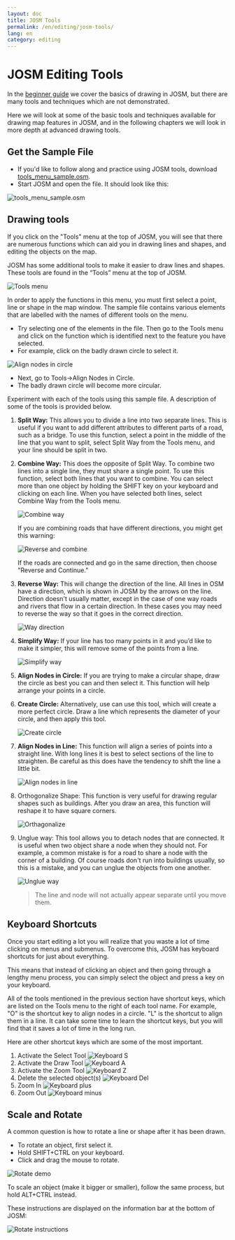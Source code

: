 ```yaml
---
layout: doc
title: JOSM Tools
permalink: /en/editing/josm-tools/
lang: en
category: editing
---
```


JOSM Editing Tools
==================
In the [beginner guide](/en/beginner) we cover the basics of drawing in
JOSM, but there are many tools and techniques which are not demonstrated.

Here we will look at some of the basic tools and techniques available
for drawing map features in JOSM, and in the following chapters we will
look in more depth at advanced drawing tools.

Get the Sample File
-------------------
-   If you'd like to follow along and practice using JOSM tools, download
    [tools_menu_sample.osm](/files/tools_menu_sample.osm).
-   Start JOSM and open the file. It should look like this:

![tools_menu_sample.osm][]

Drawing tools
-------------
If you click on the "Tools" menu at the top of JOSM, you will see that there
are numerous functions which can aid you in drawing lines and shapes, and
editing the objects on the map.

JOSM has some additional tools to make it easier to
draw lines and shapes. These tools are found in the “Tools” menu at the
top of JOSM.

![Tools menu][]

In order to apply the functions in this menu, you must first select a
point, line or shape in the map window. The sample file contains various
elements that are labelled with the names of different tools on the menu.

-   Try selecting one of the elements in the file. Then go to the Tools menu
    and click on the function which is identified next to the feature you have
    selected.
-   For example, click on the badly drawn circle to select it.

![Align nodes in circle][]

-   Next, go to Tools->Align Nodes in Circle.
-   The badly drawn circle will become more circular.

Experiment with each of the tools using this sample file. A description of
some of the tools is provided below.

1.  **Split Way:** This allows you to divide a line into two separate lines.
    This is useful if you want to add different attributes to different
    parts of a road, such as a bridge. To use this function, select a
    point in the middle of the line that you want to split, select Split
    Way from the Tools menu, and your line should be split in two.

2.  **Combine Way:** This does the opposite of Split Way. To combine two
    lines into a single line, they must share a single point. To use
    this function, select both lines that you want to combine. You can
    select more than one object by holding the SHIFT key on your
    keyboard and clicking on each line. When you have selected both
    lines, select Combine Way from the Tools menu.

    ![Combine way][]

    If you are combining roads that have different directions, you
    might get this warning:

    ![Reverse and combine][]

    If the roads are connected and go in the same direction, then choose
    "Reverse and Continue."

3.  **Reverse Way:** This will change the direction of the line. All lines in
    OSM have a direction, which is shown in JOSM by the arrows on the line.
    Direction doesn't usually matter, except in the case of one way roads and
    rivers that flow in a certain direction. In these cases you may need to
    reverse the way so that it goes in the correct direction.

    ![Way direction][]

4.  **Simplify Way:** If your line has too many points in it and you’d like
    to make it simpler, this will remove some of the points from a line.

    ![Simplify way][]

5.  **Align Nodes in Circle:** If you are trying to make a
    circular shape, draw the circle as best you can and then select it.
    This function will help arrange your points in a circle.

6.  **Create Circle:** Alternatively, use can use this tool, which
    will create a more perfect circle. Draw a line which represents the
    diameter of your circle, and then apply this tool.

    ![Create circle][]

7.  **Align Nodes in Line:** This function will align a series of points
    into a straight line.  With long lines it is best to select sections
    of the line to straighten.  Be careful as this does have the
    tendency to shift the line a little bit.

    ![Align nodes in line][]

8.  Orthogonalize Shape: This function is very useful for drawing
    regular shapes such as buildings. After you draw an area, this
    function will reshape it to have square corners.

    ![Orthagonalize][]

9.  Unglue way: This tool allows you to detach nodes that are
    connected. It is useful when two object share a node when they should
    not. For example, a common mistake is for a road to share a node
    with the corner of a building. Of course roads don't run into buildings
    usually, so this is a mistake, and you can unglue the objects from one
    another.

    ![Unglue way][]

    > The line and node will not actually appear separate until you move them.

Keyboard Shortcuts
------------------
Once you start editing a lot you will realize that you waste a lot of time
clicking on menus and submenus. To overcome this, JOSM has keyboard shortcuts
for just about everything.

This means that instead of clicking an object and then going through a lengthy
menu process, you can simply select the object and press a key on your keyboard.

All of the tools mentioned in the previous section have shortcut keys, which are
listed on the Tools menu to the right of each tool name. For example, "O" is the
shortcut key to align nodes in a circle. "L" is the shortcut to align them in a line.
It can take some time to learn the shortcut keys, but you will find that it saves
a lot of time in the long run.

Here are other shortcut keys which are some of the most important.

1.  Activate the Select Tool
![Keyboard S][]
2.  Activate the Draw Tool
![Keyboard A][]
3.  Activate the Zoom Tool
![Keyboard Z][]
4.  Delete the selected object(s)
![Keyboard Del][]
5.  Zoom In
![Keyboard plus][]
6.  Zoom Out
![Keyboard minus][]


Scale and Rotate
----------------
A common question is how to rotate a line or shape after it has
been drawn.

-   To rotate an object, first select it.
-   Hold SHIFT+CTRL on your keyboard.
-   Click and drag the mouse to rotate.

![Rotate demo][]

To scale an object (make it bigger or smaller), follow the same
process, but hold ALT+CTRL instead.

These instructions are displayed on the information bar at the bottom of JOSM:

![Rotate instructions][]




[tools_menu_sample.osm]: {{sitebaseurl}}/images/en/editing/josm-tools/tools-menu-sample-file.png
[Tools menu]: {{sitebaseurl}}/images/en/editing/josm-tools/tools-menu.png
[Align nodes in circle]: {{sitebaseurl}}/images/en/editing/josm-tools/align-nodes-in-circle.png
[Combine way]: {{sitebaseurl}}/images/en/editing/josm-tools/combine-way.png
[Reverse and combine]: {{sitebaseurl}}/images/en/editing/josm-tools/reverse-and-combine.png
[Way direction]: {{sitebaseurl}}/images/en/editing/josm-tools/way-direction.png
[Simplify way]: {{sitebaseurl}}/images/en/editing/josm-tools/simplify-way.png
[Create circle]: {{sitebaseurl}}/images/en/editing/josm-tools/create-circle.png
[Align nodes in line]: {{sitebaseurl}}/images/en/editing/josm-tools/align-nodes-in-line.png
[Orthagonalize]: {{sitebaseurl}}/images/en/editing/josm-tools/orthagonalize.png
[Unglue way]: {{sitebaseurl}}/images/en/editing/josm-tools/unglue-way.png
[Keyboard S]: {{sitebaseurl}}/images/en/editing/josm-tools/keyboard-s.png
[Keyboard A]: {{sitebaseurl}}/images/en/editing/josm-tools/keyboard-a.png
[Keyboard Z]: {{sitebaseurl}}/images/en/editing/josm-tools/keyboard-z.png
[Keyboard Del]: {{sitebaseurl}}/images/en/editing/josm-tools/keyboard-del.png
[Keyboard plus]: {{sitebaseurl}}/images/en/editing/josm-tools/keyboard-plus.png
[Keyboard minus]: {{sitebaseurl}}/images/en/editing/josm-tools/keyboard-minus.png
[Rotate demo]: {{sitebaseurl}}/images/en/editing/josm-tools/rotate-demo.png
[Rotate instructions]: {{sitebaseurl}}/images/en/editing/josm-tools/rotate-instructions.png
